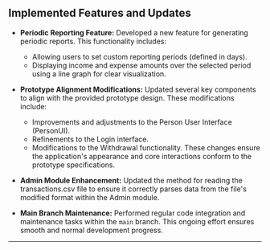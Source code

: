 ## Implemented Features and Updates

* **Periodic Reporting Feature:** Developed a new feature for generating periodic reports. This functionality includes:
    * Allowing users to set custom reporting periods (defined in days).
    * Displaying income and expense amounts over the selected period using a line graph for clear visualization.

* **Prototype Alignment Modifications:** Updated several key components to align with the provided prototype design. These modifications include:
    * Improvements and adjustments to the Person User Interface (PersonUI).
    * Refinements to the Login interface.
    * Modifications to the Withdrawal functionality.
    These changes ensure the application's appearance and core interactions conform to the prototype specifications.

* **Admin Module Enhancement:** Updated the method for reading the transactions.csv file to ensure it correctly parses data from the file's modified format within the Admin module.

* **Main Branch Maintenance:** Performed regular code integration and maintenance tasks within the `main` branch. This ongoing effort ensures smooth and normal development progress.

---
